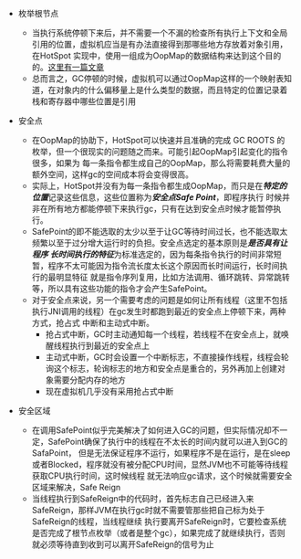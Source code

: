 + 枚举根节点
   - 当执行系统停顿下来后，并不需要一个不漏的检查所有执行上下文和全局引用的位置，虚拟机应当是有办法直接得到那哪些地方存放着对象引用，在HotSpot
   实现中，使用一组成为OopMap的数据结构来达到这个目的的。[这里有一篇文章](https://www.cnblogs.com/strinkbug/p/6376525.html)
   - 总而言之，GC停顿的时候，虚拟机可以通过OopMap这样的一个映射表知道，在对象内的什么偏移量上是什么类型的数据，而且特定的位置记录着栈和寄存器中哪些位置是引用

+ 安全点
   - 在OopMap的协助下，HotSpot可以快速并且准确的完成 GC ROOTS 的枚举，但一个很现实的问题随之而来。可能引起OopMap引起变化的指令很多，如果为
   每一条指令都生成自己的OopMap，那么将需要耗费大量的额外空间，这样gc的空间成本将会变得很高。
   - 实际上，HotSpot并没有为每一条指令都生成OopMap，而只是在***特定的位置***记录这些信息，这些位置称为***安全点Safe Point***，即程序执行
   时候并非在所有地方都能停顿下来执行gc，只有在达到安全点时候才能暂停执行。
   - SafePoint的即不能选取的太少以至于让GC等待时间过长，也不能选取太频繁以至于过分增大运行时的负担。安全点选定的基本原则是***是否具有让程序
   长时间执行的特征***为标准选定的，因为每条指令执行的时间非常短暂，程序不太可能因为指令流长度太长这个原因而长时间运行，长时间执行的最明显特征
   就是指令序列复用，比如方法调用、循环跳转、异常跳转等，所以具有这些功能的指令才会产生SafePoint。
   - 对于安全点来说，另一个需要考虑的问题是如何让所有线程（这里不包括执行JNI调用的线程）在gc发生时都跑到最近的安全点上停顿下来，两种方式，抢占式
   中断和主动式中断。
      * 抢占式中断，GC时主动通知每一个线程，若线程不在安全点上，就唤醒线程执行到最近的安全点上
      * 主动式中断，GC时会设置一个中断标志，不直接操作线程，线程会轮询这个标志，轮询标志的地方和安全点是重合的，另外再加上创建对象需要分配内存的地方
      * 现在虚拟机几乎没有采用抢占式中断
      
+ 安全区域
   - 在调用SafePoint似乎完美解决了如何进入GC的问题，但实际情况却不一定，SafePoint确保了执行中的线程在不太长的时间内就可以进入到GC的SafaPoint，
   但是无法保证程序不运行，如果程序不是在运行，是在sleep或者Blocked，程序就没有被分配CPU时间，显然JVM也不可能等待线程获取CPU执行时间，这时候线程
   就无法响应gc请求，这个时候就需要安全区域来解决，Safe Reign
   - 当线程执行到SafeReign中的代码时，首先标志自己已经进入来SafeReign，那样JVM在执行gc时就不需要管那些把自己标为处于SafeReign的线程，当线程继续
   执行要离开SafeReign时，它要检查系统是否完成了根节点枚举（或者是整个gc），如果完成了就继续执行，否则就必须等待直到收到可以离开SafeReign的信号为止